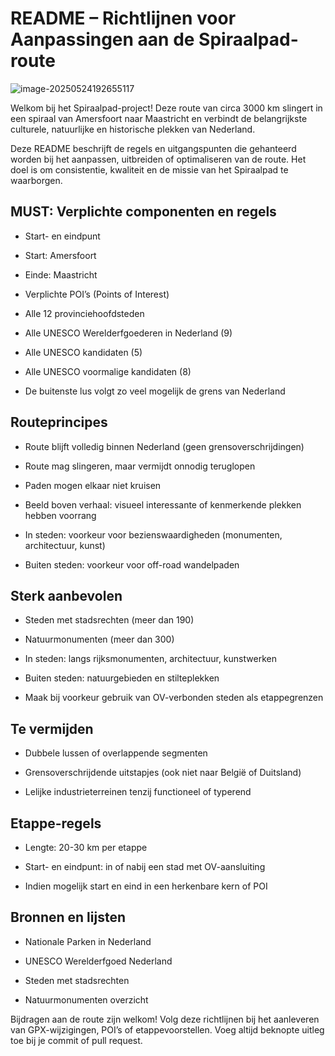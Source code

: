 # README – Richtlijnen voor Aanpassingen aan de Spiraalpad-route

![image-20250524192655117](C:\data\2025\spiraalpad\image-20250524192655117.png)

Welkom bij het Spiraalpad-project! Deze route van circa 3000 km slingert in een spiraal van Amersfoort naar Maastricht en verbindt de belangrijkste culturele, natuurlijke en historische plekken van Nederland.

Deze README beschrijft de regels en uitgangspunten die gehanteerd worden bij het aanpassen, uitbreiden of optimaliseren van de route. Het doel is om consistentie, kwaliteit en de missie van het Spiraalpad te waarborgen.

## MUST: Verplichte componenten en regels

- Start- en eindpunt

- Start: Amersfoort

- Einde: Maastricht

- Verplichte POI’s (Points of Interest)

- Alle 12 provinciehoofdsteden

- Alle UNESCO Werelderfgoederen in Nederland (9)

- Alle UNESCO kandidaten (5)

- Alle UNESCO voormalige kandidaten (8)

- De buitenste lus volgt zo veel mogelijk de grens van Nederland


## Routeprincipes

- Route blijft volledig binnen Nederland (geen grensoverschrijdingen)

- Route mag slingeren, maar vermijdt onnodig teruglopen

- Paden mogen elkaar niet kruisen

- Beeld boven verhaal: visueel interessante of kenmerkende plekken hebben voorrang

- In steden: voorkeur voor bezienswaardigheden (monumenten, architectuur, kunst)

- Buiten steden: voorkeur voor off-road wandelpaden


## Sterk aanbevolen

- Steden met stadsrechten (meer dan 190)

- Natuurmonumenten (meer dan 300)

- In steden: langs rijksmonumenten, architectuur, kunstwerken

- Buiten steden: natuurgebieden en stilteplekken

- Maak bij voorkeur gebruik van OV-verbonden steden als etappegrenzen


## Te vermijden

- Dubbele lussen of overlappende segmenten

- Grensoverschrijdende uitstapjes (ook niet naar België of Duitsland)

- Lelijke industrieterreinen tenzij functioneel of typerend


## Etappe-regels

- Lengte: 20-30 km per etappe

- Start- en eindpunt: in of nabij een stad met OV-aansluiting

- Indien mogelijk start en eind in een herkenbare kern of POI


## Bronnen en lijsten

- Nationale Parken in Nederland

- UNESCO Werelderfgoed Nederland

- Steden met stadsrechten

- Natuurmonumenten overzicht


Bijdragen aan de route zijn welkom! Volg deze richtlijnen bij het aanleveren van GPX-wijzigingen, POI’s of etappevoorstellen. Voeg altijd beknopte uitleg toe bij je commit of pull request.

